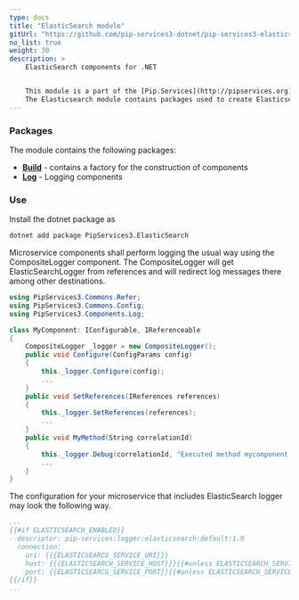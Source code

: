 ```yaml
---
type: docs
title: "ElasticSearch module"
gitUrl: "https://github.com/pip-services3-dotnet/pip-services3-elasticsearch-dotnet"
no_list: true
weight: 30
description: > 
    ElasticSearch components for .NET  


    This module is a part of the [Pip.Services](http://pipservices.org) polyglot microservices toolkit.
    The Elasticsearch module contains packages used to create Elasticsearch components, including logging components with data storage on the Elasticsearch server.
---
```



### Packages

The module contains the following packages:

- [**Build**](build) - contains a factory for the construction of components
- [**Log**](log) - Logging components


### Use

Install the dotnet package as
```bash
dotnet add package PipServices3.ElasticSearch
```

Microservice components shall perform logging the usual way using the CompositeLogger component.
The CompositeLogger will get ElasticSearchLogger from references and will redirect log messages
there among other destinations.

```cs
using PipServices3.Commons.Refer;
using PipServices3.Commons.Config;
using PipServices3.Components.Log;

class MyComponent: IConfigurable, IReferenceable 
{
    CompositeLogger _logger = new CompositeLogger();
    public void Configure(ConfigParams config)
    {
        this._logger.Configure(config);
        ...
    }
    public void SetReferences(IReferences references)
    {
        this._logger.SetReferences(references);
        ...
    }
    public void MyMethod(String correlationId)
    {
        this._logger.Debug(correlationId, "Executed method mycomponent.mymethod");
        ...
    }
}
```

The configuration for your microservice that includes ElasticSearch logger may look the following way.

```yaml
...
{{#if ELASTICSEARCH_ENABLED}}
- descriptor: pip-services:logger:elasticsearch:default:1.0
  connection:
    uri: {{{ELASTICSEARCG_SERVICE_URI}}}
    host: {{{ELASTICSEARCH_SERVICE_HOST}}}{{#unless ELASTICSEARCH_SERVICE_HOST}}localhost{{/unless}}
    port: {{ELASTICSEARCG_SERVICE_PORT}}{{#unless ELASTICSEARCH_SERVICE_PORT}}9200{{/unless}}\ 
{{/if}}
...
```
